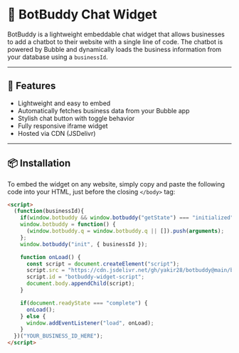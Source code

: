 # 🤖 BotBuddy Chat Widget

BotBuddy is a lightweight embeddable chat widget that allows businesses to add a chatbot to their website with a single line of code. The chatbot is powered by Bubble and dynamically loads the business information from your database using a `businessId`.

---

## 🚀 Features

- Lightweight and easy to embed
- Automatically fetches business data from your Bubble app
- Stylish chat button with toggle behavior
- Fully responsive iframe widget
- Hosted via CDN (JSDelivr)

---

## 📦 Installation

To embed the widget on any website, simply copy and paste the following code into your HTML, just before the closing `</body>` tag:

```html
<script>
  (function(businessId){
    if(window.botbuddy && window.botbuddy("getState") === "initialized") return;
    window.botbuddy = function() {
      (window.botbuddy.q = window.botbuddy.q || []).push(arguments);
    };
    window.botbuddy("init", { businessId });

    function onLoad() {
      const script = document.createElement("script");
      script.src = "https://cdn.jsdelivr.net/gh/yakir28/botbuddy@main/botbuddy-widget.js";
      script.id = "botbuddy-widget-script";
      document.body.appendChild(script);
    }

    if(document.readyState === "complete") {
      onLoad();
    } else {
      window.addEventListener("load", onLoad);
    }
  })("YOUR_BUSINESS_ID_HERE");
</script>
